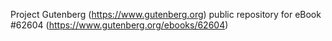 Project Gutenberg (https://www.gutenberg.org) public repository for eBook #62604 (https://www.gutenberg.org/ebooks/62604)
